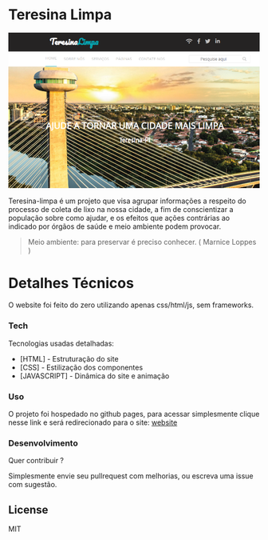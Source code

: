 # Teresina Limpa

[![N|TERESINA-LIMPA](./images/portfolio_img.png)](https://github.com/wandersonsousa/teresina-limpa)

Teresina-limpa é um projeto que visa agrupar informações a respeito do processo de coleta de lixo na nossa cidade, a fim de conscientizar a população sobre como ajudar, e os efeitos que ações contrárias ao indicado por órgãos de saúde e meio ambiente podem provocar.

> Meio ambiente: para preservar é preciso conhecer.
( Marnice Loppes  )

# Detalhes Técnicos

O website foi feito do zero utilizando apenas css/html/js, sem frameworks.

### Tech

Tecnologias usadas detalhadas:

* [HTML] - Estruturação do site
* [CSS] - Estilização dos componentes
* [JAVASCRIPT] - Dinâmica do site e animação

### Uso

O projeto foi hospedado no github pages, para acessar simplesmente clique nesse link e será redirecionado para o site: [website](https://wandersonsousa.github.io/teresinalimpa/)



### Desenvolvimento

Quer contribuir ?

Simplesmente envie seu pullrequest com melhorias, ou escreva uma issue com sugestão.

License
----

MIT
